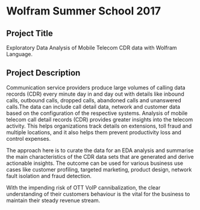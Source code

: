 # Wolfram Summer School 2017

## Project Title

Exploratory Data Analysis of Mobile Telecom CDR data with Wolfram Language.

## Project Description

Communication service providers produce large volumes of calling data records (CDR) every minute day in and day out with details like inbound calls, outbound calls, dropped calls, abandoned calls and unanswered calls.The data can include call detail data, network and customer data based on the configuration of the respective systems. Analysis of mobile telecom call detail records (CDR) provides greater insights into the telecom activity. This helps organizations track details on extensions, toll fraud and multiple locations, and it also helps them prevent productivity loss and control expenses.

The approach here is to curate the data for an EDA analysis and summarise the main characteristics of the CDR data sets that are generated and derive actionable insights. The outcome can be used for various business use cases like customer profiling, targeted marketing, product design, network fault isolation and fraud detection.

With the impending risk of OTT VoIP cannibalization, the clear understanding of their customers behaviour is the vital for the business to maintain their steady revenue stream. 
